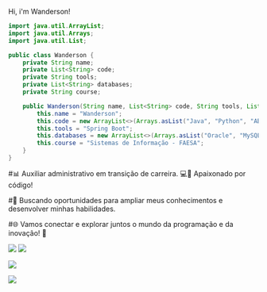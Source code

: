 <div>
    <p>
        Hi, i'm Wanderson! 
    </p>
</div>
    
```java
import java.util.ArrayList;
import java.util.Arrays;
import java.util.List;

public class Wanderson {
    private String name;
    private List<String> code;
    private String tools;
    private List<String> databases;
    private String course;

    public Wanderson(String name, List<String> code, String tools, List<String> databases, String course) {
        this.name = "Wanderson";
        this.code = new ArrayList<>(Arrays.asList("Java", "Python", "ABAP"));
        this.tools = "Spring Boot";
        this.databases = new ArrayList<>(Arrays.asList("Oracle", "MySQL", "MongoDB"));
        this.course = "Sistemas de Informação - FAESA";
    }
}
```

#📊 Auxiliar administrativo em transição de carreira.    💻🚀 Apaixonado por código!

#🎯 Buscando oportunidades para ampliar meus conhecimentos e desenvolver minhas habilidades.

#🌐 Vamos conectar e explorar juntos o mundo da programação e da inovação! 🚀
<div>
<a href="https://instagram.com/seu-usuário-instagram-aqui" target="_blank"><img loading="lazy" src="https://img.shields.io/badge/-Instagram-%23E4405F?style=for-the-badge&logo=instagram&logoColor=white" target="_blank"></a>
    
<a href="mailto:wanderson.f.g@hotmail.com">
    <img loading="lazy" src="https://img.shields.io/badge/Hotmail-D14836?style=for-the-badge&logo=hotmail&logoColor=blue" target="_blank">
  </a>
    
<a href="mailto:wanderson.f.g@hotmail.com"><img loading="lazy" src="https://img.shields.io/badge/Email-D14836?style=for-the-badge&logo=mail.ru&logoColor=blue" target="_blank"></a>
    
<a href="https://www.linkedin.com/in/wandersonfg/" target="_blank"><img loading="lazy" src="https://img.shields.io/badge/-LinkedIn-%230077B5?style=for-the-badge&logo=linkedin&logoColor=white" target="_blank"></a>   
</div>
